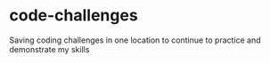 # code-challenges
Saving coding challenges in one location to continue to practice and demonstrate my skills
